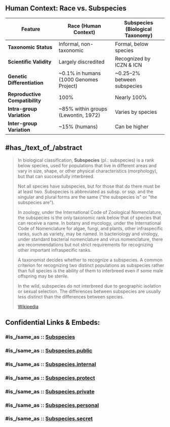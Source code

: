 ﻿---
aliases:
- Subspecies
- Race
---

## Human Context: Race vs. Subspecies

| Feature                        | Race (Human Context)                   | Subspecies (Biological Taxonomy) |
| ------------------------------ | -------------------------------------- | -------------------------------- |
| **Taxonomic Status**           | Informal, non-taxonomic                | Formal, below species            |
| **Scientific Validity**        | Largely discredited                    | Recognized by ICZN & ICN         |
| **Genetic Differentiation**    | ~0.1% in humans (1000 Genomes Project) | ~0.25–2% between subspecies      |
| **Reproductive Compatibility** | 100%                                   | Nearly 100%                      |
| **Intra-group Variation**      | ~85% within groups (Lewontin, 1972)    | Varies by species                |
| **Inter-group Variation**      | ~15% (humans)                          | Can be higher                    |


## #has_/text_of_/abstract 

> In biological classification, **Subspecies** (pl.: subspecies) is a rank below species, 
> used for populations that live in different areas and vary in size, shape, 
> or other physical characteristics (morphology), but that can successfully interbreed. 
> 
> Not all species have subspecies, but for those that do there must be at least two. 
> Subspecies is abbreviated as subsp. or ssp. and the singular and plural forms are the same 
> ("the subspecies is" or "the subspecies are").
>
> In zoology, under the International Code of Zoological Nomenclature, 
> the subspecies is the only taxonomic rank below that of species that can receive a name. 
> In botany and mycology, under the International Code of Nomenclature for algae, fungi, and plants, 
> other infraspecific ranks, such as variety, may be named. 
> In bacteriology and virology, under standard bacterial nomenclature and virus nomenclature, 
> there are recommendations but not strict requirements for recognizing other important infraspecific ranks.
>
> A taxonomist decides whether to recognize a subspecies. 
> A common criterion for recognizing two distinct populations as subspecies rather than full species 
> is the ability of them to interbreed even if some male offspring may be sterile. 
> 
> In the wild, subspecies do not interbreed due to geographic isolation or sexual selection. 
> The differences between subspecies are usually less distinct than the differences between species.
>
> [Wikipedia](https://en.wikipedia.org/wiki/Subspecies) 


## Confidential Links & Embeds: 

### #is_/same_as :: [Subspecies](/_Standards/bio/bio~Domain/Eukaryotes/Animals/Bilateria/bio~Class/bio~Order/bio~Family/bio~Genus/bio~Species/Subspecies.md) 

### #is_/same_as :: [Subspecies.public](/_public/bio/bio~Domain/Eukaryotes/Animals/Bilateria/bio~Class/bio~Order/bio~Family/bio~Genus/bio~Species/Subspecies.public.md) 

### #is_/same_as :: [Subspecies.internal](/_internal/bio/bio~Domain/Eukaryotes/Animals/Bilateria/bio~Class/bio~Order/bio~Family/bio~Genus/bio~Species/Subspecies.internal.md) 

### #is_/same_as :: [Subspecies.protect](/_protect/bio/bio~Domain/Eukaryotes/Animals/Bilateria/bio~Class/bio~Order/bio~Family/bio~Genus/bio~Species/Subspecies.protect.md) 

### #is_/same_as :: [Subspecies.private](/_private/bio/bio~Domain/Eukaryotes/Animals/Bilateria/bio~Class/bio~Order/bio~Family/bio~Genus/bio~Species/Subspecies.private.md) 

### #is_/same_as :: [Subspecies.personal](/_personal/bio/bio~Domain/Eukaryotes/Animals/Bilateria/bio~Class/bio~Order/bio~Family/bio~Genus/bio~Species/Subspecies.personal.md) 

### #is_/same_as :: [Subspecies.secret](/_secret/bio/bio~Domain/Eukaryotes/Animals/Bilateria/bio~Class/bio~Order/bio~Family/bio~Genus/bio~Species/Subspecies.secret.md)

